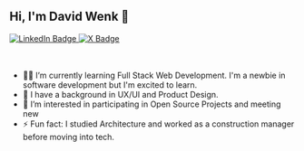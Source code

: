 ## Hi, I'm David Wenk 👋


<div id="badges">
  <a href="https://www.linkedin.com/in/davidwenk/">
    <img src="https://img.shields.io/badge/LinkedIn-blue?style=for-the-badge&logo=linkedin&logoColor=white" target="_blank" alt="LinkedIn Badge"/>
  </a>
  </a>
  <a href="https://twitter.com/theDavidWenk">
    <img src="https://img.shields.io/badge/X-000000?style=for-the-badge&logo=x&logoColor=white" target="_blank" alt="X Badge"/>
  </a>
</div>  
<br />
<br />

* 👨‍💻 I’m currently learning Full Stack Web Development. I'm a newbie in software development but I'm excited to learn.
* 🎨 I have a background in UX/UI and Product Design. 
* 👀 I’m interested in participating in Open Source Projects and meeting new 
* ⚡ Fun fact: I studied Architecture and worked as a construction manager before moving into tech.


<!---
thedavidwenk/thedavidwenk is a ✨ special ✨ repository because its `README.md` (this file) appears on your GitHub profile.
You can click the Preview link to take a look at your changes.
--->
